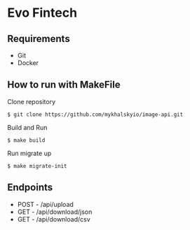 # Evo Fintech



## Requirements
* Git
* Docker


## How to run with MakeFile

Clone repository

    $ git clone https://github.com/mykhalskyio/image-api.git

Build and Run

    $ make build

Run migrate up

    $ make migrate-init



## Endpoints
* POST   - /api/upload 
* GET    - /api/download/json
* GET    - /api/download/csv



##

